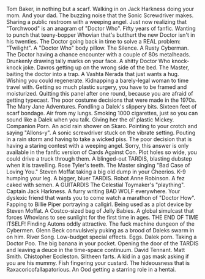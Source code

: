 Tom Baker, in nothing but a scarf.
Walking in on Jack Harkness doing your mom. And your dad.
The buzzing noise that the Sonic Screwdriver makes.
Sharing a public restroom with a weeping angel.
Just now realizing that "Torchwood" is an anagram of "Doctor Who".
Fifty years of fanfic.
Wanting to punch that teeny-bopper Whovian that's butthurt the new Doctor isn't in his twenties.
The Doctor going back in time to solve a REAL problem: "Twilight".
A "Doctor Who" body pillow.
The Silence.
A Rusty Cyberman.
The Doctor having a chance encounter with a couple of 80s metalheads.
Drunkenly drawing tally marks on your face.
A shitty Doctor Who knock-knock joke.
Davros getting up on the wrong side of the bed.
The Master, baiting the doctor into a trap.
A Vashta Nerada that just wants a hug.
Wishing you could regenerate.
Kidnapping a barely-legal woman to time travel with.
Getting so much plastic surgery, you have to be framed and moisturized.
Quitting this panel after one round, because you are afraid of getting typecast.
The poor costume decisions that were made in the 1970s.
The Mary Jane Adventures.
Fondling a Dalek's slippery bits.
Sixteen feet of scarf bondage.
Air from my lungs.
Smoking 1000 cigarettes, just so you can sound like a Dalek when you talk.
Giving her the ol' plastic Mickey.
Companion Porn.
An acid rain shower on Skaro.
Pointing to your crotch and saying "Allons-y".
A sonic screwdriver stuck on the vibrate setting.
Pouting in a rain storm and having to take a wicked piss.
The poor decision that is having a staring contest with a weeping angel.
Sorry, this answer is only available in the fanfic version of Cards Against Con.
Plot holes so wide, you could drive a truck through them.
A blinged-out TARDIS, blasting dubstep when it is travelling.
Rose Tyler's teeth.
The Master singing "Bad Case of Loving You."
Steven Moffat taking a big old dump in your Cheerios.
K-9 humping your leg.
A bigger, bluer TARDIS.
Robot Anne Robinson.
A fez caked with semen.
A GUITARDIS
The Celestial Toymaker's "plaything".
Captain Jack Harkness.
A furry writing BAD WOLF everywhere.
Your dyslexic friend that wants you to come watch a marathon of "Doctor How".
Fapping to Billie Piper portraying a callgirl.
Being used as a plot device by Steven Moffat.
A Costco-sized bag of Jelly Babies.
A global simulcast that forces Whovians to see sunlight for the first time in ages.
THE END OF TIME ITSELF!
Finding Autons oddly attractive.
The fuck machine dungeon of the Cybermen.
Glenn Beck convulsively puking as a brood of Daleks swarm in on him.
River Song.
Low-budget special effects.
Eggs.
Dalek porn.
Taking a Doctor Poo.
The big banana in your pocket.
Opening the door of the TARDIS and leaving a deuce in the time-space continuum.
David Tennant.
Matt Smith.
Chistopher Eccleston.
Siltheen farts.
A kid in a gas mask asking if you are his mummy.
Fish fingering your custard.
The hideousness that is Raxacoricofallapatorious.
An Ood getting a starring role in a hentai.